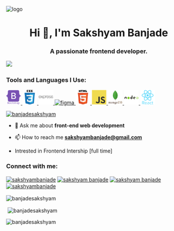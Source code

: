 ![logo](https://i.ibb.co/zGW3kHt/ska.png)
<h1 align="center">Hi 👋, I'm Sakshyam Banjade</h1>
<h3 align="center">A passionate frontend developer.</h3>

<p align="left"> <img src="https://im5.ezgif.com/tmp/ezgif-5-bb74724f1b.gif" /> </p>

<h3 align="left">Tools and Languages I Use:</h3>
<p align="left"> <a href="https://getbootstrap.com" target="_blank" rel="noreferrer"> <img src="https://raw.githubusercontent.com/devicons/devicon/master/icons/bootstrap/bootstrap-plain-wordmark.svg" alt="bootstrap" width="40" height="40"/> </a> <a href="https://www.w3schools.com/css/" target="_blank" rel="noreferrer"> <img src="https://raw.githubusercontent.com/devicons/devicon/master/icons/css3/css3-original-wordmark.svg" alt="css3" width="40" height="40"/> </a> <a href="https://expressjs.com" target="_blank" rel="noreferrer"> <img src="https://raw.githubusercontent.com/devicons/devicon/master/icons/express/express-original-wordmark.svg" alt="express" width="40" height="40"/> </a> <a href="https://www.figma.com/" target="_blank" rel="noreferrer"> <img src="https://www.vectorlogo.zone/logos/figma/figma-icon.svg" alt="figma" width="40" height="40"/> </a> <a href="https://www.w3.org/html/" target="_blank" rel="noreferrer"> <img src="https://raw.githubusercontent.com/devicons/devicon/master/icons/html5/html5-original-wordmark.svg" alt="html5" width="40" height="40"/> </a> <a href="https://developer.mozilla.org/en-US/docs/Web/JavaScript" target="_blank" rel="noreferrer"> <img src="https://raw.githubusercontent.com/devicons/devicon/master/icons/javascript/javascript-original.svg" alt="javascript" width="40" height="40"/> </a> <a href="https://www.mongodb.com/" target="_blank" rel="noreferrer"> <img src="https://raw.githubusercontent.com/devicons/devicon/master/icons/mongodb/mongodb-original-wordmark.svg" alt="mongodb" width="40" height="40"/> </a> <a href="https://nodejs.org" target="_blank" rel="noreferrer"> <img src="https://raw.githubusercontent.com/devicons/devicon/master/icons/nodejs/nodejs-original-wordmark.svg" alt="nodejs" width="40" height="40"/> </a> <a href="https://reactjs.org/" target="_blank" rel="noreferrer"> <img src="https://raw.githubusercontent.com/devicons/devicon/master/icons/react/react-original-wordmark.svg" alt="react" width="40" height="40"/> </a> </p>
<p align="left"> <a href="https://github.com/ryo-ma/github-profile-trophy"><img src="https://github-profile-trophy.vercel.app/?username=banjadesakshyam" alt="banjadesakshyam" /></a> </p>



- 💬 Ask me about **front-end web development**

- 📫 How to reach me **sakshyambanjade@gmail.com**

- Intrested in Frontend Intership [full time]


<h3 align="left">Connect with me:</h3>
<p align="left">
<a href="https://twitter.com/sakshyambanjade" target="blank"><img align="center" src="https://raw.githubusercontent.com/rahuldkjain/github-profile-readme-generator/master/src/images/icons/Social/twitter.svg" alt="sakshyambanjade" height="30" width="40" /></a>
<a href="https://linkedin.com/in/sakshyam banjade" target="blank"><img align="center" src="https://raw.githubusercontent.com/rahuldkjain/github-profile-readme-generator/master/src/images/icons/Social/linked-in-alt.svg" alt="sakshyam banjade" height="30" width="40" /></a>
<a href="https://stackoverflow.com/users/sakshyam banjade" target="blank"><img align="center" src="https://raw.githubusercontent.com/rahuldkjain/github-profile-readme-generator/master/src/images/icons/Social/stack-overflow.svg" alt="sakshyam banjade" height="30" width="40" /></a>
<a href="https://www.leetcode.com/sakshyambanjade" target="blank"><img align="center" src="https://raw.githubusercontent.com/rahuldkjain/github-profile-readme-generator/master/src/images/icons/Social/leet-code.svg" alt="sakshyambanjade" height="30" width="40" /></a>
</p>
<p><img align="center" src="https://github-readme-streak-stats.herokuapp.com/?user=banjadesakshyam&" alt="banjadesakshyam" /></p>


<p>&nbsp;<img align="center" src="https://github-readme-stats.vercel.app/api?username=banjadesakshyam&show_icons=true&locale=en" alt="banjadesakshyam" /></p>


<p><img align="left" src="https://github-readme-stats.vercel.app/api/top-langs?username=banjadesakshyam&show_icons=true&locale=en&layout=compact" alt="banjadesakshyam" /></p>


